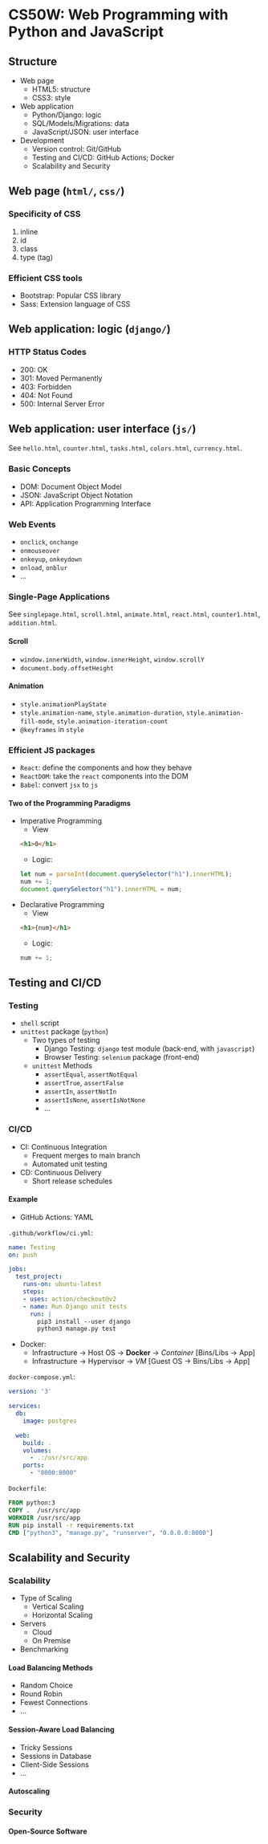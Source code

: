 # CS50W: Web Programming with Python and JavaScript

## Structure

* Web page
  * HTML5: structure
  * CSS3: style 
* Web application
  * Python/Django: logic
  * SQL/Models/Migrations: data
  * JavaScript/JSON: user interface
* Development
  * Version control: Git/GitHub
  * Testing and CI/CD: GitHub Actions; Docker
  * Scalability and Security

## Web page (`html/`, `css/`)

### Specificity of CSS

1. inline
2. id
3. class
4. type (tag)

### Efficient CSS tools

* Bootstrap: Popular CSS library
* Sass: Extension language of CSS

## Web application: logic (`django/`)

### HTTP Status Codes

* 200: OK
* 301: Moved Permanently
* 403: Forbidden
* 404: Not Found
* 500: Internal Server Error

## Web application: user interface (`js/`)

See `hello.html`, `counter.html`, `tasks.html`, `colors.html`, `currency.html`.

### Basic Concepts

* DOM: Document Object Model
* JSON: JavaScript Object Notation
* API: Application Programming Interface

### Web Events

* `onclick`, `onchange`
* `onmouseover`
* `onkeyup`, `onkeydown`
* `onload`, `onblur`
* ...

### Single-Page Applications

See `singlepage.html`, `scroll.html`, `animate.html`, `react.html`, `counter1.html`, `addition.html`.

#### Scroll

* `window.innerWidth`, `window.innerHeight`, `window.scrollY`
* `document.body.offsetHeight`

#### Animation

* `style.animationPlayState`
* `style.animation-name`, `style.animation-duration`, `style.animation-fill-mode`, `style.animation-iteration-count`
* `@keyframes` in `style`

### Efficient JS packages

* `React`: define the components and how they behave
* `ReactDOM`: take the `react` components into the DOM
* `Babel`: convert `jsx` to `js`

#### Two of the Programming Paradigms

* Imperative Programming
  * View
  ```html
  <h1>0</h1>
  ```
  * Logic: 
  ```javascript
  let num = parseInt(document.querySelector("h1").innerHTML);
  num += 1;
  document.querySelector("h1").innerHTML = num;
  ```
* Declarative Programming
  * View
  ```html
  <h1>{num}</h1>
  ```
  * Logic: 
  ```javascript
  num += 1;
  ```

## Testing and CI/CD

### Testing

* `shell` script
* `unittest` package (`python`)
  * Two types of testing
    * Django Testing: `django` test module (back-end, with `javascript`)
    * Browser Testing: `selenium` package (front-end)
  * `unittest` Methods
    * `assertEqual`, `assertNotEqual`
    * `assertTrue`, `assertFalse`
    * `assertIn`, `assertNotIn`
    * `assertIsNone`, `assertIsNotNone`
    * ...

### CI/CD

* CI: Continuous Integration
  * Frequent merges to main branch
  * Automated unit testing
* CD: Continuous Delivery
  * Short release schedules

#### Example

* GitHub Actions: YAML

`.github/workflow/ci.yml`:
```yml
name: Testing
on: push

jobs:
  test_project:
    runs-on: ubuntu-latest
    steps:
    - uses: action/checkout@v2
    - name: Run Django unit tests
      run: |
        pip3 install --user django
        python3 manage.py test
```
* Docker:
  * Infrastructure -> Host OS -> **Docker** -> *Container* [Bins/Libs -> App]
  * Infrastructure -> Hypervisor -> *VM* [Guest OS -> Bins/Libs -> App]

`docker-compose.yml`:
```yml
version: '3'

services:
  db:
    image: postgres

  web:
    build: .
    volumes:
      - .:/usr/src/app
    ports:
      - "8000:8000"
```
`Dockerfile`:
```dockerfile
FROM python:3
COPY .  /usr/src/app
WORKDIR /usr/src/app
RUN pip install -r requirements.txt
CMD ["python3", "manage.py", "runserver", "0.0.0.0:8000"]
```

## Scalability and Security

### Scalability

* Type of Scaling
  * Vertical Scaling
  * Horizontal Scaling
* Servers
  * Cloud
  * On Premise
* Benchmarking

#### Load Balancing Methods

* Random Choice
* Round Robin
* Fewest Connections
* ...

#### Session-Aware Load Balancing

* Tricky Sessions
* Sessions in Database
* Client-Side Sessions
* ...

#### Autoscaling

### Security

#### Open-Source Software

